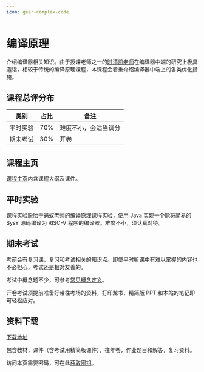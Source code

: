 ```yaml
---
icon: gear-complex-code
---
```


# 编译原理

介绍编译器相关知识。由于授课老师之一的[时清凯老师](https://qingkaishi.github.io/)在编译器中端的研究上极具造诣，相较于传统的编译原理课程，本课程会着重介绍编译器中端上的各类优化措施。

## 课程总评分布

| 类别   | 占比  | 备注         |
| ---- | --- | ---------- |
| 平时实验 | 70% | 难度不小，会适当调分 |
| 期末考试 | 30% | 开卷         |

## 课程主页

[课程主页](https://qingkaishi.github.io/Compilers.html)内含课程大纲及课件。

## 平时实验

课程实验脱胎于蚂蚁老师的[编译原理](http://docs.compilers.cpl.icu/#/)课程实验，使用 Java 实现一个能将简易的 SysY 源码编译为 RISC-V 程序的编译器。难度不小，须认真对待。

## 期末考试

考前会有复习课，复习和考试相关的知识点。即使平时听课中有难以掌握的内容也不必担心，考试还是相对友善的。

考试中概念题不少，可参考[常见概念定义](90-definitions.md)。

开卷考试须提前准备好带往考场的资料，打印龙书、精简版 PPT 和本站的笔记即可轻松应对。

## 资料下载

[下载地址](https://cos.tg/njuse-compilers)

包含教材，课件（含考试用精简版课件），往年卷，作业题目和解答，复习资料。

访问本页需要密码，可在此[获取密钥](../../instructions/get_password.md)。
